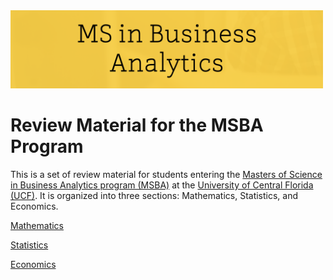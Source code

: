 <img src="Images/MSBA.png" width="500"/>

# Review Material for the MSBA Program

This is a set of review material for students entering the [Masters of Science in Business Analytics program (MSBA)](https://business.ucf.edu/degree/ms-business-analytics/) at the [University of Central Florida (UCF)](https://www.ucf.edu/). It is organized into three sections: Mathematics, Statistics, and Economics.

[Mathematics](Mathematics/README.md)

[Statistics](Statistics/README.md)

[Economics](Economics/README.md)
